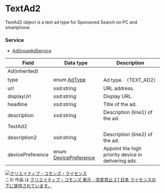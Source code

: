 # TextAd2
TextAd2 object is a text ad type for Sponsored Search on PC and smartphone.
### Service
+ [AdGroupAdService](../services/AdGroupAdService.md)

| Field | Data type | Description | 
|---|---|---|
| Ad(inherited)|||
| type| enum <a href="./AdType.md">AdType</a>| Ad type. （TEXT_AD2） |
| url| xsd:string| URL address. |
| displayUrl| xsd:string| Display URL. |
| headline| xsd:string| Title of the ad. |
| description| xsd:string| Description (line1) of the ad. |
| TextAd2|||
| description2| xsd:string| Description (line2) of the ad. |
| devicePreference| enum <a href="./DevicePreference.md">DevicePreference</a>| Appoint the high priority device in delivering ads. |
<a rel="license" href="http://creativecommons.org/licenses/by-nd/2.1/jp/"><img alt="クリエイティブ・コモンズ・ライセンス" style="border-width:0" src="https://i.creativecommons.org/l/by-nd/2.1/jp/88x31.png" /></a><br />この 作品 は <a rel="license" href="http://creativecommons.org/licenses/by-nd/2.1/jp/">クリエイティブ・コモンズ 表示 - 改変禁止 2.1 日本 ライセンスの下に提供されています。</a>
